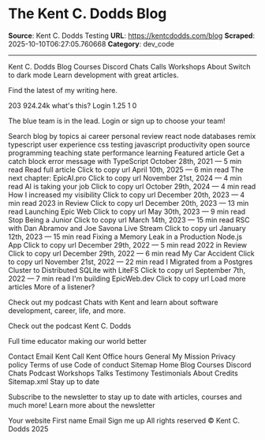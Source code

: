 # The Kent C. Dodds Blog

**Source**: Kent C. Dodds Testing
**URL**: https://kentcdodds.com/blog
**Scraped**: 2025-10-10T06:27:05.760668
**Category**: dev_code

---

Kent C. Dodds
Blog
Courses
Discord
Chats
Calls
Workshops
About
Switch to dark mode
Learn development with great articles.

Find the latest of my writing here.

203
924.24k
what's this?
Login
1.25
1
0

The blue team is in the lead. Login or sign up to choose your team!

Search blog by topics
ai
career
personal
review
react
node
databases
remix
typescript
user experience
css
testing
javascript
productivity
open source
programming
teaching
state
performance
learning
Featured article
Get a catch block error message with TypeScript
October 28th, 2021 — 5 min read
Read full article
Click to copy url
April 10th, 2025 — 6 min read
The next chapter: EpicAI.pro
Click to copy url
November 21st, 2024 — 4 min read
AI is taking your job
Click to copy url
October 29th, 2024 — 4 min read
How I increased my visibility
Click to copy url
December 20th, 2023 — 4 min read
2023 in Review
Click to copy url
December 20th, 2023 — 13 min read
Launching Epic Web
Click to copy url
May 30th, 2023 — 9 min read
Stop Being a Junior
Click to copy url
March 14th, 2023 — 15 min read
RSC with Dan Abramov and Joe Savona Live Stream
Click to copy url
January 12th, 2023 — 15 min read
Fixing a Memory Leak in a Production Node.js App
Click to copy url
December 29th, 2022 — 5 min read
2022 in Review
Click to copy url
December 29th, 2022 — 6 min read
My Car Accident
Click to copy url
November 21st, 2022 — 22 min read
I Migrated from a Postgres Cluster to Distributed SQLite with LiteFS
Click to copy url
September 7th, 2022 — 7 min read
I'm building EpicWeb.dev
Click to copy url
Load more articles
More of a listener?

Check out my podcast Chats with Kent and learn about software development, career, life, and more.

Check out the podcast
Kent C. Dodds

Full time educator making our world better

Contact
Email Kent
Call Kent
Office hours
General
My Mission
Privacy policy
Terms of use
Code of conduct
Sitemap
Home
Blog
Courses
Discord
Chats Podcast
Workshops
Talks
Testimony
Testimonials
About
Credits
Sitemap.xml
Stay up to date

Subscribe to the newsletter to stay up to date with articles, courses and much more! Learn more about the newsletter 

Your website
First name
Email
Sign me up
All rights reserved © Kent C. Dodds 2025
